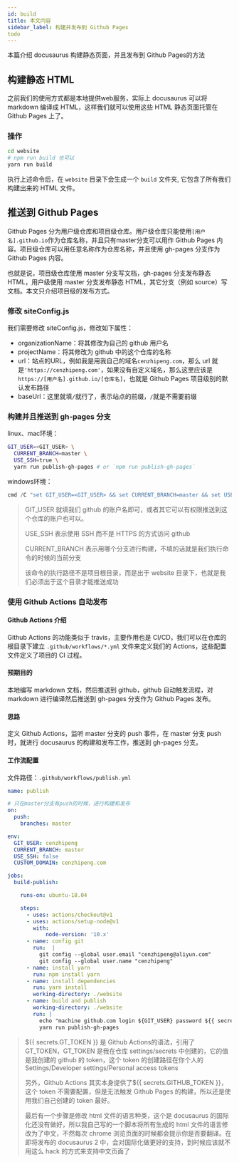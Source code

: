 ```yaml
---
id: build
title: 本文内容
sidebar_label: 构建并发布到 Github Pages
todo
---
```


本篇介绍 docusaurus 构建静态页面，并且发布到 Github Pages的方法



## 构建静态 HTML

之前我们的使用方式都是本地提供web服务，实际上 docusaurus 可以将 markdown 编译成 HTML，这样我们就可以使用这些 HTML 静态页面托管在 Github Pages 上了。



### 操作

```bash
cd website
# npm run build 也可以
yarn run build
```

执行上述命令后，在 `website` 目录下会生成一个 `build` 文件夹, 它包含了所有我们构建出来的 HTML 文件。



## 推送到 Github Pages

Github Pages 分为用户级仓库和项目级仓库。用户级仓库只能使用`[用户名].github.io`作为仓库名称，并且只有master分支可以用作 Github Pages 内容。项目级仓库可以用任意名称作为仓库名称，并且使用 gh-pages 分支作为 Github Pages 内容。

也就是说，项目级仓库使用 master 分支写文档，gh-pages 分支发布静态 HTML，用户级使用 master 分支发布静态 HTML，其它分支（例如 source）写文档。本文只介绍项目级的发布方式。



### 修改 siteConfig.js

我们需要修改 siteConfig.js，修改如下属性：

- organizationName：将其修改为自己的 github 用户名
- projectName：将其修改为 github 中的这个仓库的名称
- url：站点的URL，例如我是用我自己的域名`cenzhipeng.com`，那么 url 就是`'https://cenzhipeng.com'`，如果没有自定义域名，那么这里应该是`https://[用户名].github.io/[仓库名]`，也就是 Github Pages 项目级别的默认发布路径
- baseUrl：这里就填`/`就行了，表示站点的前缀，`/`就是不需要前缀



### 构建并且推送到 gh-pages 分支

linux、mac环境：

```bash
GIT_USER=<GIT_USER> \
  CURRENT_BRANCH=master \
  USE_SSH=true \
  yarn run publish-gh-pages # or `npm run publish-gh-pages`
```

windows环境：

```powershell
cmd /C "set GIT_USER=<GIT_USER> && set CURRENT_BRANCH=master && set USE_SSH=true && yarn run publish-gh-pages"
```



> GIT_USER 就填我们 github 的账户名即可，或者其它可以有权限推送到这个仓库的账户也可以。
>
> USE_SSH 表示使用 SSH 而不是 HTTPS 的方式访问 github
>
> CURRENT_BRANCH 表示用哪个分支进行构建，不填的话就是我们执行命令的时候的当前分支
>
> 该命令的执行路径不是项目根目录，而是出于 website 目录下，也就是我们必须出于这个目录才能推送成功



### 使用 Github Actions 自动发布

#### Github Actions 介绍

Github Actions 的功能类似于 travis，主要作用也是 CI/CD，我们可以在仓库的根目录下建立 `.github/workflows/*.yml` 文件来定义我们的 Actions，这些配置文件定义了项目的 CI 过程。



#### 预期目的

本地编写 markdown 文档，然后推送到 github，github 自动触发流程，对 markdown 进行编译然后推送到 gh-pages 分支作为 Github Pages 发布。



#### 思路

定义 Github Actions，监听 master 分支的 push 事件，在 master 分支 push 时，就进行 docusaurus 的构建和发布工作，推送到 gh-pages 分支。



#### 工作流配置

文件路径：`.github/workflows/publish.yml`

```yaml
name: publish

# 只在master分支有push的时候，进行构建和发布
on: 
  push:
    branches: master

env:
  GIT_USER: cenzhipeng
  CURRENT_BRANCH: master
  USE_SSH: false
  CUSTOM_DOMAIN: cenzhipeng.com

jobs:
  build-publish:

    runs-on: ubuntu-18.04

    steps:
      - uses: actions/checkout@v1
      - uses: actions/setup-node@v1
        with:
            node-version: '10.x'
      - name: config git
        run:  |
          git config --global user.email "cenzhipeng@aliyun.com"
          git config --global user.name "cenzhipeng"
      - name: install yarn
        run: npm install yarn
      - name: install dependencies
        run: yarn install
        working-directory: ./website
      - name: build and publish
        working-directory: ./website
        run: |
          echo "machine github.com login ${GIT_USER} password ${{ secrets.GT_TOKEN }}" > ~/.netrc
          yarn run publish-gh-pages
```



> ${{ secrets.GT_TOKEN }} 是 Github Actions的语法，引用了 GT_TOKEN，GT_TOKEN 是我在仓库 settings/secrets 中创建的，它的值是我创建的 github 的 token，这个 token 的创建路径在你个人的 Settings/Developer settings/Personal access tokens
>
> 
>
> 另外，Github Actions 其实本身提供了${{ secrets.GITHUB_TOKEN }}，这个 token 不需要配置，但是无法触发 Github Pages 的构建，所以还是使用我们自己创建的 token 最好。
>
> 
>
> 最后有一个步骤是修改 html 文件的语言种类，这个是 docusaurus 的国际化还没有做好，所以我自己写的一个脚本将所有生成的 html 文件的语言修改为了中文，不然每次 chrome 浏览页面的时候都会提示你是否要翻译。在即将发布的 docusaurus 2 中，会对国际化做更好的支持，到时候应该就不用这么 hack 的方式来支持中文页面了

